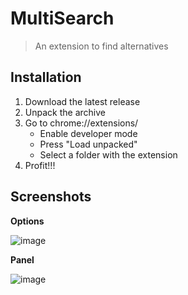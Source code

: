 # MultiSearch

> An extension to find alternatives

## Installation

1. Download the latest release
2. Unpack the archive
3. Go to chrome://extensions/
    - Enable developer mode
    - Press "Load unpacked"
    - Select a folder with the extension
4. Profit!!!

## Screenshots

**Options**

![image](https://user-images.githubusercontent.com/36301723/130988830-53bf428d-4d3f-4391-9ec5-c055d6f1b3e7.png)

**Panel**

![image](https://user-images.githubusercontent.com/36301723/130988983-1ac640b8-83a2-418e-a054-f6d62466383c.png)
